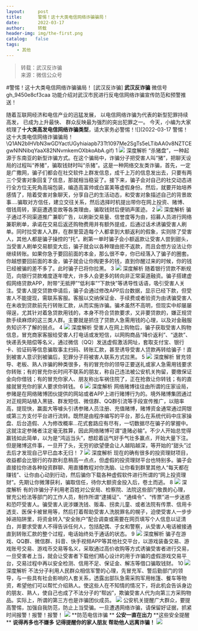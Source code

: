 ```yaml
---
layout:     post
title:      警惕！这十大类电信网络诈骗骗局！
date:       2022-03-17
author:     转载
header-img: img/the-first.png
catalog:   false
tags:
    - 其他
---
```


<blockquote><p>转载：武汉反诈骗<br>
来源：微信公众号</p></blockquote>

#警惕！这十大类电信网络诈骗骗局！
[武汉反诈骗]
**武汉反诈骗**
微信号gh_9450e8cf3caa
功能介绍对武汉市民进行反电信网络诈骗宣传防范和预警推送！

随着互联网经济和电信产业的迅猛发展，
以电信网络诈骗为代表的新型犯罪持续高发，
已成为上升最快、
群众反映最为强烈的突出犯罪之一。
今天，小编为大家梳理了**十大类高发电信网络诈骗类型**，请大家务必警惕！![](2022-03-17
警惕！这十大类电信网络诈骗骗局！\\Q1AN2bIHVbN3wGDYactUGyhiaiapb73Tt1097Me2SgTs5eLTibAA0v8NZTCEgwNlNNibqYaaX82NNvmkemOXbkoAbA.gif)
1
![]({{site.baseurl}}/postimg/Q1AN2bIHVbN3wGDYactUGyhiaiapb73Tt17EHQLXWzQmeCziaT4mrGyjMZUpwGFMM7X7LSgPpFiatN6LPjibxJZr7ibQ.jpeg)
深度解析
“杀猪盘”，一种起源于东南亚的新型诈骗方式。在这个骗局中，诈骗分子把受害人叫“猪”，把聊天设局的过程叫“养猪”，骗取钱财时叫“杀猪”。这是一种网络交友类诈骗，首先，一定是广撒网，骗子们都会在社交软件上群发信息，成千上万的信息发出去，只要有两三个受害对象回复了信息，那就相当稳妥了。接下来，骗子会对自己的社交动态进行全方位无死角高端包装，编造高富帅或白富美等虚假身份。然后，就要开始培养感情了，陪着受害对象聊天，分享自己的生活动态，和受害对象描述自己的背景故事....骗取对方信任，建立交往关系，然后选择时机提出带你在网上投资、赌博、借钱周转，家庭遭遇变故等各类理由，骗取钱财后便销声匿迹。
2
![]({{site.baseurl}}/postimg/Q1AN2bIHVbN3wGDYactUGyhiaiapb73Tt1gqn0yuPZdpDIkCAXHPicIUJW74RKgy5zywYtL5jDsdT04ECez0XbLkg.jpeg)
深度解析
骗子通过不同渠道推广兼职广告，以刷新交易量、信誉度等为由，招募人员进行网络兼职刷单，承诺在交易后返还购物费用并有额外提成，后通过话术诱骗受害人刷单。同时拉受害人入群，在群里营造每个人都拿到大额返利的假象，实则除了受害人，其他人都是骗子操控的“托”。刷第一单时骗子会小额返款让受害人尝到甜头，当受害人刷单交易额变大后，骗子就会以各种理由拒不返款，而且会想方设法让你继续转账。如果你急于要回前面的本金，那么很不幸，你已经落入了骗子的圈套。你越想要回前面的本金，骗子就会让你掏更多的钱，直到你醒过来的时候，你的钱已经被骗的差不多了。此时骗子已将你拉黑。
3
![]({{site.baseurl}}/postimg/Q1AN2bIHVbN3wGDYactUGyhiaiapb73Tt1vY7o548T103yPvRMXn5YJibfnpjMMtADJqibgZF2vVTiajvX9jSpf0OicA.jpeg)
深度解析
随着银行贷款不断规范，向银行贷款难度逐年增大，许多人会更多的转向非正常渠道融资。骗子搭建虚假网络贷款APP，附带“无抵押”“低利率”“下款快”等诱导性话语，吸引受害人关注。受害人提交贷款申请后，骗子会通过修改APP后台数据，显示已经下款，但受害人不能提现，需联系客服。客服以交纳保证金、手续费或者验资为由诱骗受害人在未收到贷款前先行转账汇款，从而实施诈骗。骗术虽然不高明，但现实中却屡屡得逞，尤其针对着急贷款用钱的，本身不符合贷款要求，又非要贷款的，嫌正规贷款手续麻烦的这三类人群。主要就是抓住了贷款人急需用钱的心理，以及对金融服务知识不了解的弱点。
4
![]({{site.baseurl}}/postimg/Q1AN2bIHVbN3wGDYactUGyhiaiapb73Tt1vJ7GJpbMa9pcP6Dld0f1oU6OEevPve4LXpFJ89SZwc9dM5PiaoFlbmA.jpeg)
深度解析
受害人在网上购物后，骗子获取受害人购物信息，冒充商家客服给受害人打电话或发短信，以网购商品“降价返利”、“退款”、快递丢失赔偿等名义，通过微信（QQ）发送虚假激活网址，套取支付宝、银行卡、验证码等信息骗取事主扫码、转账汇款，甚至诱导受害人贷款再转给骗子！直到被害人意识到被骗后，犯罪分子将被害人联系方式拉黑。
5
![]({{site.baseurl}}/postimg/Q1AN2bIHVbN3wGDYactUGyhiaiapb73Tt1vBta1ok5p4NicQYwkYXCK1LGicQG014M7d2vwkWQ1r3QJ2GGeKmlQx9g.jpeg)
深度解析
冒充领导、老板、熟人诈骗的种类很多，有的冒充你的领导正要送礼或家人急需用钱要求你转账；有的冒充你长时间不联系的朋友，称自己违法被公安机关拘留，要缴保证金向你借钱；有的冒充你家人、朋友称出车祸住院了，正在抢救让你转钱；有的直接就冒充你的家人要求你转钱。
6
![]({{site.baseurl}}/postimg/Q1AN2bIHVbN3wGDYactUGyhiaiapb73Tt1oDNvUicfy8XibzzGL2o92FqdrvWibqfwBURyE6HCdtibSjkdhfCaoiacMMQ.jpeg)
深度解析
网络赌博往往由所谓的庄家设局，参赌是在网络赌博团伙提供的网站或者APP上进行赌博行为的。境外赌博集团通过对正规网站植入黑链、群发短信、微信群、QQ群引流等手段宣传推广，以赔率高，提现快，赢面大等噱头引诱参赌人员注册、充值赌博，赌博资金通常通过网银或第三方支付平台进行流转。既然是由程序编写的平台，那么在系统代码中庄家操盘、后台造假、人为修改概率...花式套路应有尽有，一切数据尽在骗子的掌握中。这就注定参赌者注定毫无胜算，因此网络赌博可谓“逢赌必输”。不少人开始总觉得赢钱如此简单，以为是“鸿运当头”，想趁着运气好手气壮多赢点，开始大量下注。但是赌博这件事，一旦开了头，无穷的欲望便会让人越陷越深，等开始的“甜头”过去后才发现自己早已血本无归！
7
![]({{site.baseurl}}/postimg/Q1AN2bIHVbN3wGDYactUGyhiaiapb73Tt1yib1vKpSsSbUQ0IPKj5YRoicagxXVdQ9jCQCDD0ZckTPm9ibYCtJ3JbZg.jpeg)
深度解析
现在的确有很多的投资理财项目，收益都会比银行的存款利息稍高一点点，但虚假的投资理财平台也特别多。骗子会直接拉你进各种投资群聊、用直播教程对你洗脑、让你看到群里其他人“每天都在赚钱”、让你由心动到行动，然后骗你下载各种虚假软件进行所谓的“网上投资理财”。先期让你微薄获利，骗取信任，待你大额资金投入后，卷土而逃。
8
![]({{site.baseurl}}/postimg/Q1AN2bIHVbN3wGDYactUGyhiaiapb73Tt1nuYBmeuopmaaD40AfWFCrmMo1lymHMEPYQcLDoibTRM2cCnJJZ9MpRQ.jpeg)
深度解析
有的诈骗分子利用老百姓对公安局、检察院、法院这些部门敬畏的心理，冒充公检法等部门的工作人员，制作所谓“逮捕证”、“通缉令”、“传票”进一步迷惑和恐吓受害人。骗受害人说涉嫌洗钱、贩毒、拐卖儿童、或者法院有传票、信用卡透支、医保卡被冒用等，然后打着帮助受害人洗脱罪名的幌子，迫使受害人一步步掉进陷阱里，将资金转入“安全账户”配合调查或需要在网页填写个人信息以证清白，并要求受害人不得告诉任何人，包括配偶、子女和警察，从受害人电话被接通直到转账汇款的整个过程，电话始终处于通话的状态。
9
![]({{site.baseurl}}/postimg/Q1AN2bIHVbN3wGDYactUGyhiaiapb73Tt1jrgpAjoj7YDQUrLsFwOzNPoc3AEUJw6PVdBlNkw68q6WJ5GSK4icxlA.jpeg)
深度解析
骗子在游戏、QQ群、微信群、抖音、快手视频APP等其他社交平台，以游戏装备交易、游戏账号交易、游戏币交易等名义，采取通过高价收购等方式诱骗受害者进行交易，一旦受害者上当，就会让受害者下载他们精心设计的用于诈骗的虚假游戏交易平台，交易过程中再以安全检测、信用不足、保证金、解冻等借口骗取钱财。
10
![]({{site.baseurl}}/postimg/Q1AN2bIHVbN3wGDYactUGyhiaiapb73Tt1L7zNIrc51wr2whpuFwcbiaLb1cWmbVQjDtOhc2EWvvEQJ3dvqZiaW8Kg.jpeg)
深度解析
不法分子利用人民群众相信军警的心理，先冒充军、警后勤部门的领导，与一些具有社会影响的人套关系，透露出部队急需采购军用帐篷、餐车等物资，希望他们可以帮忙介绍熟人。使这些人在不知情的情况下，将此机会告诉身边的朋友、熟人，使自己也成了不法分子的“帮凶”，欺骗受害人代为向第三方采购物品。实际上，所谓的第三方也是诈骗团伙成员。
![]({{site.baseurl}}/postimg/Q1AN2bIHVbN3wGDYactUGyhiaiapb73Tt1MPErNrsoegkXHjEibr4HdouU8VYPO9lwIX6FyAib4JLBXocvdiaA4fnZg.png)
公安机关提醒广大群众，要提高警惕，加强自我防范，防止上当受骗。一旦遭遇网络诈骗，请保留好证据，抓紧时间报警！报警！报警！
![]({{site.baseurl}}/postimg/79y54iceauF8bMM0z4CNmR9bd39LSV43p8picv4r0PoA1fCQmjq8QpGglXUMmCeEbWz9bxer0oucvh11iaPmVkkKg.jpeg)
**防范电信诈骗
**
**公安一直在出力**
**这些安全提醒
**
**说得再多也不嫌多**
**记得提醒你的家人朋友**
**帮助他人远离诈骗！**
![]({{site.baseurl}}/postimg/8wBAcE4t1v6YodZCraJ6wQ72OUjygiaYibFRXLYpJIUYrqexkicjVhniaWYGZGkotIicfIZg77C5lPoobN9pNCOic1zA.jpeg)
